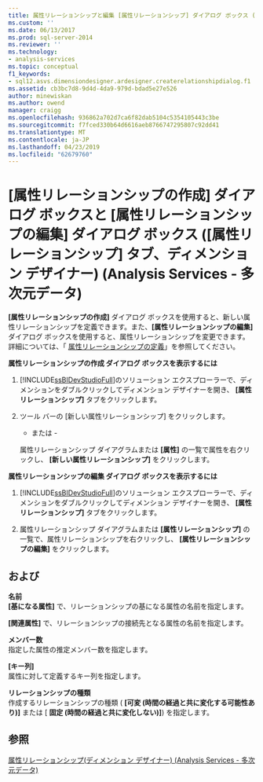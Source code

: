 ```yaml
---
title: 属性リレーションシップと編集 [属性リレーションシップ] ダイアログ ボックス ([属性リレーションシップ] タブ、ディメンション デザイナー) の作成 (Analysis Services - 多次元データ) |Microsoft Docs
ms.custom: ''
ms.date: 06/13/2017
ms.prod: sql-server-2014
ms.reviewer: ''
ms.technology:
- analysis-services
ms.topic: conceptual
f1_keywords:
- sql12.asvs.dimensiondesigner.ardesigner.createrelationshipdialog.f1
ms.assetid: cb3bc7d8-9d4d-4da9-979d-bdad5e27e526
author: minewiskan
ms.author: owend
manager: craigg
ms.openlocfilehash: 936862a702d7ca6f82dab5104c5354105443c3be
ms.sourcegitcommit: f7fced330b64d6616aeb8766747295807c92dd41
ms.translationtype: MT
ms.contentlocale: ja-JP
ms.lasthandoff: 04/23/2019
ms.locfileid: "62679760"
---
```

# <a name="create-attribute-relationship-and-edit-attribute-relationship-dialog-boxes-attribute-relationship-designer-tab-dimension-designer-analysis-services---multidimensional-data"></a>[属性リレーションシップの作成] ダイアログ ボックスと [属性リレーションシップの編集] ダイアログ ボックス ([属性リレーションシップ] タブ、ディメンション デザイナー) (Analysis Services - 多次元データ)
  **[属性リレーションシップの作成]** ダイアログ ボックスを使用すると、新しい属性リレーションシップを定義できます。また、**[属性リレーションシップの編集]** ダイアログ ボックスを使用すると、属性リレーションシップを変更できます。 詳細については、「 [属性リレーションシップの定義](multidimensional-models/attribute-relationships-define.md)」を参照してください。  
  
 **属性リレーションシップの作成 ダイアログ ボックスを表示するには**  
  
1.  [!INCLUDE[ssBIDevStudioFull](../includes/ssbidevstudiofull-md.md)]のソリューション エクスプローラーで、ディメンションをダブルクリックしてディメンション デザイナーを開き、 **[属性リレーションシップ]** タブをクリックします。  
  
2.  ツール バーの [新しい属性リレーションシップ] をクリックします。  
  
     - または -  
  
     属性リレーションシップ ダイアグラムまたは **[属性]** の一覧で属性を右クリックし、 **[新しい属性リレーションシップ]** をクリックします。  
  
 **属性リレーションシップの編集 ダイアログ ボックスを表示するには**  
  
1.  [!INCLUDE[ssBIDevStudioFull](../includes/ssbidevstudiofull-md.md)]のソリューション エクスプローラーで、ディメンションをダブルクリックしてディメンション デザイナーを開き、 **[属性リレーションシップ]** タブをクリックします。  
  
2.  属性リレーションシップ ダイアグラムまたは **[属性リレーションシップ]** の一覧で、属性リレーションシップを右クリックし、 **[属性リレーションシップの編集]** をクリックします。  
  
## <a name="options"></a>および  
 **名前**  
 **[基になる属性]** で、リレーションシップの基になる属性の名前を指定します。  
  
 **[関連属性]** で、リレーションシップの接続先となる属性の名前を指定します。  
  
 **メンバー数**  
 指定した属性の推定メンバー数を指定します。  
  
 **[キー列]**  
 属性に対して定義するキー列を指定します。  
  
 **リレーションシップの種類**  
 作成するリレーションシップの種類 ( **[可変 (時間の経過と共に変化する可能性あり)]** または [ **固定 (時間の経過と共に変化しない)]**) を指定します。  
  
## <a name="see-also"></a>参照  
 [属性リレーションシップ&#40;ディメンション デザイナー&#41; &#40;Analysis Services - 多次元データ&#41;](attribute-relationships-dimension-designer-analysis-services-multidimensional-data.md)  
  
  
